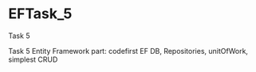 # EFTask_5
 Task 5


Task 5 Entity Framework part: codefirst EF DB, Repositories, unitOfWork, simplest CRUD
